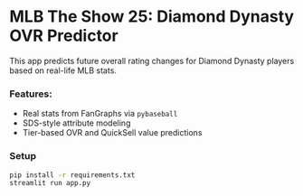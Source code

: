 # MLB The Show 25: Diamond Dynasty OVR Predictor

This app predicts future overall rating changes for Diamond Dynasty players based on real-life MLB stats.

### Features:
- Real stats from FanGraphs via `pybaseball`
- SDS-style attribute modeling
- Tier-based OVR and QuickSell value predictions

### Setup

```bash
pip install -r requirements.txt
streamlit run app.py
